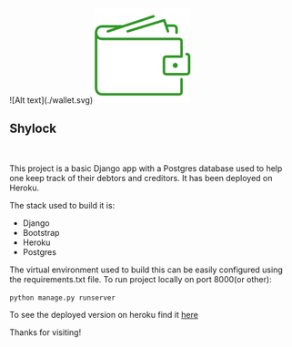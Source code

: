 <span>
![Alt text](./wallet.svg)
<img src ="./wallet.svg">

## Shylock

</span>

<p> &nbsp; </p>

This project is a basic Django app with a Postgres database used to help one keep track of their debtors and creditors. It has been deployed on Heroku.

The stack used to build it is:

- Django
- Bootstrap
- Heroku
- Postgres

The virtual environment used to build this can be easily configured using the requirements.txt file.
To run project locally on port 8000(or other):

`python manage.py runserver`

To see the deployed version on heroku find it [here](https://shylockapp.herokuapp.com/)

Thanks for visiting!
